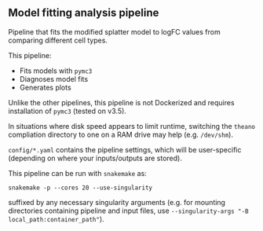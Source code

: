 ## Model fitting analysis pipeline

Pipeline that fits the modified splatter model to logFC values from comparing different cell types. 

This pipeline:

* Fits models with `pymc3`
* Diagnoses model fits
* Generates plots

Unlike the other pipelines, this pipeline is not Dockerized and requires installation of `pymc3` (tested on v3.5). 

In situations where disk speed appears to limit runtime, switching the `theano` compliation directory to one on a RAM drive may help (e.g. `/dev/shm`). 

`config/*.yaml` contains the pipeline settings, which will be user-specific (depending on where your inputs/outputs are stored). 

This pipeline can be run with `snakemake` as:

```
snakemake -p --cores 20 --use-singularity
```

suffixed by any necessary singularity arguments (e.g. for mounting directories containing pipeline and input files, use `--singularity-args "-B local_path:container_path"`). 
